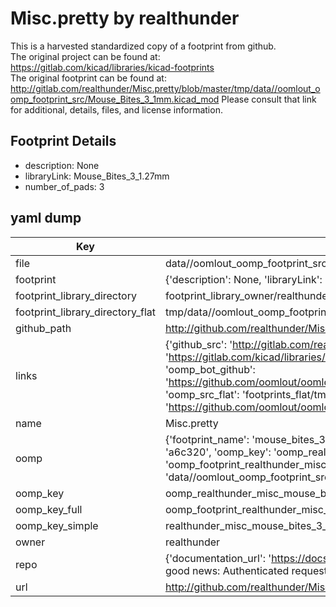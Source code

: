 # Misc.pretty by realthunder  
This is a harvested standardized copy of a footprint from github.  
The original project can be found at:  
https://gitlab.com/kicad/libraries/kicad-footprints  
The original footprint can be found at:
http://gitlab.com/realthunder/Misc.pretty/blob/master/tmp/data//oomlout_oomp_footprint_src/Mouse_Bites_3_1mm.kicad_mod
Please consult that link for additional, details, files, and license information.  
## Footprint Details
* description: None  
* libraryLink: Mouse_Bites_3_1.27mm  
* number_of_pads: 3  
## yaml dump  
| Key | Value |  
| --- | --- |  
| file | data//oomlout_oomp_footprint_src/Misc.pretty/Mouse_Bites_3_1.27mm.kicad_mod |  
| footprint | {'description': None, 'libraryLink': 'Mouse_Bites_3_1.27mm', 'number_of_pads': 3} |  
| footprint_library_directory | footprint_library_owner/realthunder_Misc.pretty |  
| footprint_library_directory_flat | tmp/data//oomlout_oomp_footprint_src/footprints_flat/realthunder_misc_mouse_bites_3_1_27mm/working |  
| github_path | http://github.com/realthunder/Misc.pretty/blob/master/tmp/data//oomlout_oomp_footprint_src/Mouse_Bites_3_1.27mm.kicad_mod |  
| links | {'github_src': 'http://gitlab.com/realthunder/Misc.pretty/blob/master/tmp/data//oomlout_oomp_footprint_src/Mouse_Bites_3_1mm.kicad_mod', 'github_src_repo': 'https://gitlab.com/kicad/libraries/kicad-footprints', 'oomp_bot': 'tmp/data//oomlout_oomp_footprint_src/footprints/realthunder_misc_mouse_bites_3_1_27mm/working', 'oomp_bot_github': 'https://github.com/oomlout/oomlout_oomp_footprint_bot/tree/main/tmp/data//oomlout_oomp_footprint_src/footprints/realthunder_misc_mouse_bites_3_1_27mm/working', 'oomp_src_flat': 'footprints_flat/tmp/data//oomlout_oomp_footprint_src/footprints_flat/realthunder_misc_mouse_bites_3_1_27mm/working', 'oomp_src_flat_github': 'https://github.com/oomlout/oomlout_oomp_footprint_src/tree/main/tmp/data//oomlout_oomp_footprint_src/footprints_flat/realthunder_misc_mouse_bites_3_1_27mm/working'} |  
| name | Misc.pretty |  
| oomp | {'footprint_name': 'mouse_bites_3_1_27mm', 'library_name': 'misc', 'md5': 'a6c32006ee60f98814506696415ab2ff', 'md5_10': 'a6c32006ee', 'md5_5': 'a6c32', 'md5_6': 'a6c320', 'oomp_key': 'oomp_realthunder_misc_mouse_bites_3_1_27mm', 'oomp_key_extra': 'oomp_footprint_realthunder_misc_mouse_bites_3_1_27mm', 'oomp_key_full': 'oomp_footprint_realthunder_misc_mouse_bites_3_1_27mm_a6c320', 'oomp_key_simple': 'realthunder_misc_mouse_bites_3_1_27mm', 'original_filename': 'data//oomlout_oomp_footprint_src/Misc.pretty/Mouse_Bites_3_1.27mm.kicad_mod', 'owner_name': 'realthunder'} |  
| oomp_key | oomp_realthunder_misc_mouse_bites_3_1_27mm |  
| oomp_key_full | oomp_footprint_realthunder_misc_mouse_bites_3_1_27mm |  
| oomp_key_simple | realthunder_misc_mouse_bites_3_1_27mm |  
| owner | realthunder |  
| repo | {'documentation_url': 'https://docs.github.com/rest/overview/resources-in-the-rest-api#rate-limiting', 'message': "API rate limit exceeded for 84.66.142.224. (But here's the good news: Authenticated requests get a higher rate limit. Check out the documentation for more details.)"} |  
| url | http://github.com/realthunder/Misc.pretty |  

